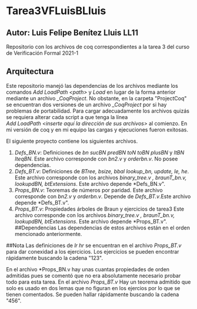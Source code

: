 # Tarea3VFLuisBLluis
## Autor: Luis Felipe Benítez Lluis LL11
Repositorio con los archivos de coq correspondientes a la tarea 3 del curso de Verificación Formal 2021-1
## Arquitectura
Este repositorio manejó las dependencias de los archivos mediante los comandos *Add LoadPath <_path_>* y *Load <archivo>* en lugar de la 
forma anterior mediante un archivo *_CoqProject*.
No obstante, en la carpeta "ProjectCoq" se encuentran dos versiones de un archivo *_CoqProject* por si hay problemas de portabilidad. Para cargar adecuadamente los archivos quizás se requiera alterar cada script a que tenga la línea  
*Add LoadPath <inserte aquí la dirección de sus archivos>* al comienzo. En mi versión de coq y en mi equipo las cargas y ejecuciones fueron exitosas.

El siguiente proyecto contiene los siguientes archivos. 
1. *Defs_BN.v*: Definiciones de
    *bn sucBN predBN toN toBN plusBN* y 
    *ltBN lteqBN*. Este archivo corresponde con 
    *bn2.v* y *orderbn.v*. No posee dependencias.
2. *Defs_BT.v*: Definiciones de
    *BTree, bsize, bbal lookup_bn, update,
    le, he*. Este archivo corresponde con los
    archivos *binary_tree.v , braunT_bn.v, 
    lookupdBN, btExtensions*. Este archivo
    depende *Defs_BN.v".
3. *Props_BN.v*: Teoremas de números por paridad.
     Este archivo corresponde con 
    *bn2.v* y *orderbn.v*. Depende de *Defs_BT.v*.Este archivo
    depende *Defs_BT.v".
4. *Props_BT.v*: Propiedades árboles de Braun y 
    ejercicios de tarea3
    Este archivo corresponde con los
    archivos *binary_tree.v , braunT_bn.v, 
    lookupdBN, btExtensions*. Este archivo
    depende *Props_BT.v".
##Dependencias
Las dependencias de estos archivos están en el orden mencionado anteriormente. 

##Nota
Las definiciones de *lr hr* se encuentran en el 
archivo *Props_BT.v* para dar conexidad a los ejercicios. Los ejercicios se pueden encontrar rápidamente buscando la cadena "123". 

En el archivo *Props_BN.v hay unas cuantas propiedades de orden admitidas pues se comentó que no era absolutamente necesario probar todo 
para esta tarea. En el archivo *Props_BT.v*
Hay un teorema admitido que solo es usado en dos lemas que no figuran en los ejercios por lo que se tienen comentados. Se pueden hallar rápidamente buscando la cadena "456". 